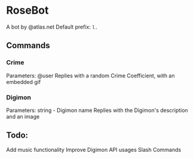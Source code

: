 # RoseBot
A bot by @atlas.net
Default prefix:
`l.`

## Commands

### Crime
Parameters:
@user
Replies with a random Crime Coefficient, with an embedded gif

### Digimon
Parameters:
string - Digimon name
Replies with the Digimon's description and an image


## Todo:
Add music functionality
Improve Digimon API usages
Slash Commands

